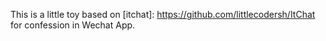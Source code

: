 This is a little toy based on [itchat]: https://github.com/littlecodersh/ItChat	 for confession in Wechat App.
